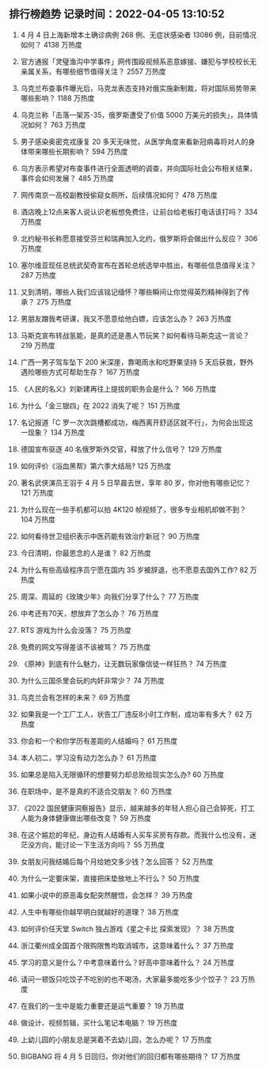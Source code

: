 
## 排行榜趋势 记录时间：2022-04-05 13:10:52
  
  1. 4 月 4 日上海新增本土确诊病例 268 例、无症状感染者 13086 例，目前情况如何？ 4138 万热度
    
  2. 官方通报「灵璧渔沟中学事件」网传围殴视频系恶意嫁接、嫌犯与学校校长无亲属关系，有哪些细节值得关注？ 2557 万热度
    
  3. 乌克兰布查事件曝光后，马克龙表态支持对俄实施新制裁，将对国际局势带来哪些影响？ 1188 万热度
    
  4. 乌克兰称「击落一架苏-35，俄罗斯遭受了价值 5000 万美元的损失」，具体情况如何？ 763 万热度
    
  5. 男子感染奥密克戎康复 20 多天无味觉，从医学角度来看新冠病毒将对人的身体带来哪些长期影响？ 594 万热度
    
  6. 乌方表示希望对布查事件进行全面透明的调查，并向国际社会公布相关结果，事件会如何发展？ 485 万热度
    
  7. 网传南京一高校副教授偷窥女厕所，后续情况如何？ 478 万热度
    
  8. 酒店晚上12点来客人说认识老板想免费住，让前台给老板打电话该打吗？ 334 万热度
    
  9. 北约秘书长称愿意接受芬兰和瑞典加入北约，俄罗斯将会做出什么反应？ 306 万热度
    
  10. 塞尔维亚现任总统武契奇宣布在首轮总统选举中胜出，有哪些信息值得关注？ 287 万热度
    
  11. 又到清明，哪些人我们应该铭记缅怀？哪些瞬间让你觉得英烈精神得到了传承？ 275 万热度
    
  12. 男朋友蹭我考研课，我又不愿意给他白嫖，应该怎么办？ 263 万热度
    
  13. 马斯克宣布转战氢能，是真的还是愚人节玩笑？如何看待马斯克这一言论？ 219 万热度
    
  14. 广西一男子驾车坠下 200 米深崖，靠喝雨水和吃野果坚持 5 天后获救，野外遇险哪些方式可帮助生存？ 167 万热度
    
  15. 《人民的名义》刘新建再往上提拔的职务会是什么？ 166 万热度
    
  16. 为什么「金三银四」在 2022 消失了呢？ 151 万热度
    
  17. 名记报道「C 罗一次次跳槽都成功，梅西离开舒适区就不行」，为何会出现这一现象？ 134 万热度
    
  18. 德国宣布驱逐 40 名俄罗斯外交官，释放了什么信号？ 129 万热度
    
  19. 如何评价《浴血黑帮》第六季大结局? 125 万热度
    
  20. 著名武侠演员王羽于 4 月 5 日早晨去世，享年 80 岁，你对他有哪些记忆？ 121 万热度
    
  21. 为什么现在一些手机都可以拍 4K120 帧视频了，很多专业相机却做不到？ 104 万热度
    
  22. 如何看待世卫组织表示中医药能有效治疗新冠？ 90 万热度
    
  23. 今日清明，你最思念的人是谁？ 82 万热度
    
  24. 为什么有些高级程序员宁愿在国内 35 岁被辞退，也不愿意去国外工作? 82 万热度
    
  25. 周深、周延的《玫瑰少年》向我们分享了什么？ 77 万热度
    
  26. 中考还有70天，想放弃了怎么办？ 76 万热度
    
  27. RTS 游戏为什么会没落？ 75 万热度
    
  28. 免费的网文写得差该不该被骂？ 75 万热度
    
  29. 《原神》到底有什么魅力，让无数玩家像信徒一样狂热？ 74 万热度
    
  30. 为什么三国杀里会玩的内奸非常少？ 74 万热度
    
  31. 乌克兰会有怎样的未来？ 69 万热度
    
  32. 如果我是一个工厂工人，状告工厂违反8小时工作制，成功率有多大？ 62 万热度
    
  33. 你会和一个和你学历有差距的人结婚吗？ 61 万热度
    
  34. 本人初二，学习没有动力怎么办？ 61 万热度
    
  35. 如果总是陷入无限循环的想要努力却总败给现实怎么办? 60 万热度
    
  36. 在职场中，是不是真的不适合交朋友？ 60 万热度
    
  37. 《2022 国民健康洞察报告》显示，越来越多的年轻人担心自己会猝死，打工人能为身体健康做出哪些改变？ 59 万热度
    
  38. 在这个尴尬的年纪，身边有人结婚有人买车买房有存款。而我什么也没有，迷茫没方向，能讨论一下生活方向吗？ 55 万热度
    
  39. 女朋友问我结婚后每个月给她交多少钱？怎么回答？ 52 万热度
    
  40. 为什么一定要床架，直接把床垫放地上不行么？ 50 万热度
    
  41. 如果小说中的原恶毒女配突然醒悟，会怎样？ 39 万热度
    
  42. 人生中有哪些你越早明白就越好的道理？ 38 万热度
    
  43. 如何评价任天堂 Switch 独占游戏《星之卡比 探索发现》？ 38 万热度
    
  44. 浙江衢州成全国首个限购限售均取消城市，这意味着什么？ 37 万热度
    
  45. 学习的意义是什么？中考意味着什么？好高中意味着什么？ 24 万热度
    
  46. 请问一顿饭只吃饺子不吃别的也不喝汤，大家最多能吃多少个饺子？ 23 万热度
    
  47. 在我们的一生中是能力重要还是运气重要？ 19 万热度
    
  48. 做设计、视频剪辑，买什么笔记本电脑？ 19 万热度
    
  49. 上幼儿园的小朋友总是哭着不去幼儿园，怎么办呢？ 17 万热度
    
  50. BIGBANG 将 4 月 5 日回归，你对他们的回归都有哪些期待？ 17 万热度
    
